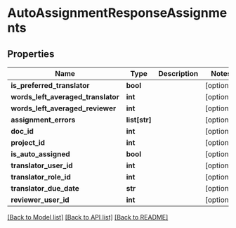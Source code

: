 # AutoAssignmentResponseAssignments

## Properties
Name | Type | Description | Notes
------------ | ------------- | ------------- | -------------
**is_preferred_translator** | **bool** |  | [optional] 
**words_left_averaged_translator** | **int** |  | [optional] 
**words_left_averaged_reviewer** | **int** |  | [optional] 
**assignment_errors** | **list[str]** |  | [optional] 
**doc_id** | **int** |  | [optional] 
**project_id** | **int** |  | [optional] 
**is_auto_assigned** | **bool** |  | [optional] 
**translator_user_id** | **int** |  | [optional] 
**translator_role_id** | **int** |  | [optional] 
**translator_due_date** | **str** |  | [optional] 
**reviewer_user_id** | **int** |  | [optional] 

[[Back to Model list]](../README.md#documentation-for-models) [[Back to API list]](../README.md#documentation-for-api-endpoints) [[Back to README]](../README.md)


